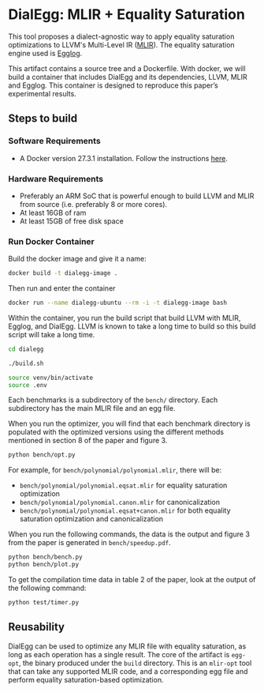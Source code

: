 # DialEgg: MLIR + Equality Saturation
This tool proposes a dialect-agnostic way to apply equality saturation optimizations to LLVM's Multi-Level IR ([MLIR](https://mlir.llvm.org/)).
The equality saturation engine used is [Egglog](https://github.com/egraphs-good/egglog).

This artifact contains a source tree and a Dockerfile.
With docker, we will build a container that includes DialEgg and its dependencies, LLVM, MLIR and Egglog.
This container is designed to reproduce this paper’s experimental results.

## Steps to build

### Software Requirements
- A Docker version 27.3.1 installation. Follow the instructions [here](https://docs.docker.com/get-started/get-docker/).

### Hardware Requirements
- Preferably an ARM SoC that is powerful enough to build LLVM and MLIR from source (i.e. preferably 8 or more cores).
- At least 16GB of ram
- At least 15GB of free disk space

### Run Docker Container
Build the docker image and give it a name:
```bash
docker build -t dialegg-image .
```

Then run and enter the container
```bash
docker run --name dialegg-ubuntu --rm -i -t dialegg-image bash
```

Within the container, you run the build script that build LLVM with MLIR, Egglog, and DialEgg. LLVM is known to take a long time to build so this build script will take a long time.
```bash
cd dialegg

./build.sh

source venv/bin/activate
source .env
```

Each benchmarks is a subdirectory of the `bench/` directory.
Each subdirectory has the main MLIR file and an egg file.

When you run the optimizer, you will find that each benchmark directory is populated with the optimized versions using the different methods mentioned in section 8 of the paper and figure 3.
```bash
python bench/opt.py
```

For example, for `bench/polynomial/polynomial.mlir`, there will be:
- `bench/polynomial/polynomial.eqsat.mlir` for equality saturation optimization
- `bench/polynomial/polynomial.canon.mlir` for canonicalization
- `bench/polynomial/polynomial.eqsat+canon.mlir` for both equality saturation optimization and canonicalization

When you run the following commands, the data is the output and figure 3 from the paper is generated in `bench/speedup.pdf`.
```bash
python bench/bench.py
python bench/plot.py
```

To get the compilation time data in table 2 of the paper, look at the output of the following command:
```bash
python test/timer.py
```

## Reusability
DialEgg can be used to optimize any MLIR file with equality saturation, as long as each operation has a single result.
The core of the artifact is `egg-opt`, the binary produced under the `build` directory.
This is an `mlir-opt` tool that can take any supported MLIR code, and a corresponding egg file and perform equality saturation-based optimization.